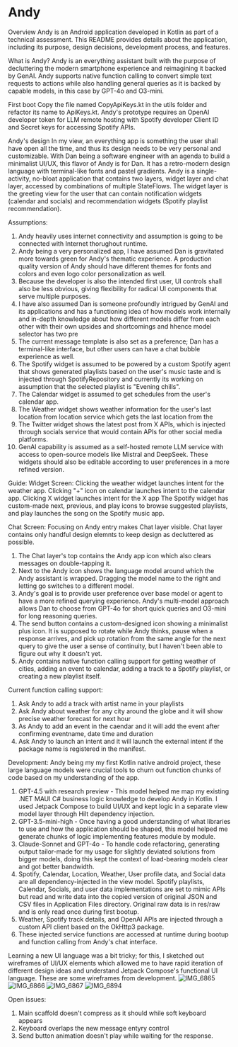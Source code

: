 # Andy
Overview
Andy is an Android application developed in Kotlin as part of a technical assessment. This README provides details about the application, including its purpose, design decisions, development process, and features.

What is Andy? 
Andy is an everything assistant built with the purpose of decluttering the modern smartphone experience and reimagining it backed by GenAI. Andy supports native function calling to convert simple text requests to actions while also handling general queries as it is backed by capable models, in this case by GPT-4o and O3-mini.

First boot
Copy the file named CopyApiKeys.kt in the utils folder and refactor its name to ApiKeys.kt. Andy's prototype requires an OpenAI developer token for LLM remote hosting with Spotify developer Client ID and Secret keys for accessing Spotify APIs.

Andy's design
In my view, an everything app is something the user shall have open all the time, and thus its design needs to be very personal and customizable. With Dan being a software engineer with an agenda to build a minimalist UI/UX, this flavor of Andy is for Dan. It has a retro-modern design language with terminal-like fonts and pastel gradients. Andy is a single-activity, no-bloat application that contains two layers, widget layer and chat layer, accessed by combinations of multiple StateFlows. The widget layer is the greeting view for the user that can contain notification widgets (calendar and socials) and recommendation widgets (Spotify playlist recommendation).

Assumptions:
1) Andy heavily uses internet connectivity and assumption is going to be connected with Internet thorughout runtime.
2) Andy being a very personalized app, I have assumed Dan is gravitated more towards green for Andy's thematic experience. A production quality version of Andy should have different themes for fonts and colors and even logo color personalization as well.
3) Because the developer is also the intended first user, UI controls shall also be less obvious, giving flexibility for radical UI components that serve multiple purposes.
4) I have also assumed Dan is someone profoundly intrigued by GenAI and its applications and has a functioning idea of how models work internally and in-depth knowledge about how different models differ from each other with their own upsides and shortcomings and hhence model selector has two pre
5) The current message template is also set as a preference; Dan has a terminal-like interface, but other users can have a chat bubble experience as well.
6) The Spotify widget is assumed to be powered by a custom Spotify agent that shows generated playlists based on the user's music taste and is injected through SpotifyRepository and currently its working on assumption that the selected playlist is "Evening chills".
7) The Calendar widget is assumed to get schedules from the user's calendar app.
8) The Weather widget shows weather information for the user's last location from location service which gets the last location from the 
9) The Twitter widget shows the latest post from X APIs, which is injected through socials service that would contain APIs for other social media platforms.
10) GenAI capability is assumed as a self-hosted remote LLM service with access to open-source models like Mistral and DeepSeek.
These widgets should also be editable according to user preferences in a more refined version.

Guide:
Widget Screen:
Clicking the weather widget launches intent for the weather app.
Clicking "+" icon on calendar launches intent to the calendar app.
Clicking X widget launches intent for the X app
The Spotify widget has custom-made next, previous, and play icons to browse suggested playlists, and play launches the song on the Spotify music app.

Chat Screen:
Focusing on Andy entry makes Chat layer visible. Chat layer contains only handful design elemnts to keep design as decluttered as possible.
1) The Chat layer's top contains the Andy app icon which also clears messages on double-tapping it.
2) Next to the Andy icon shows the language model around which the Andy assistant is wrapped. Dragging the model name to the right and letting go switches to a different model.
3) Andy's goal is to provide user preference over base model or agent to have a more refined querying experience. Andy's multi-model approach allows Dan to choose from GPT-4o for short quick queries and O3-mini for long reasoning queries.
4) The send button contains a custom-designed icon showing a minimalist plus icon. It is supposed to rotate while Andy thinks, pause when a response arrives, and pick up rotation from the same angle for the next query to give the user a sense of continuity, but I haven't been able to figure out why it doesn't yet.
5) Andy contains native function calling support for getting weather of cities, adding an event to calendar, adding a track to a Spotify playlist, or creating a new playlist itself.

Current function calling support:
1) Ask Andy to add a track with artist name in your playlists
2) Ask Andy about weather for any city around the globe and it will show precise weather forecast for next hour
3) As Andy to add an event in the caendar and it will add the event after confirming eventname, date time and duration
4) Ask Andy to launch an intent and it will launch the external intent if the package name is registered in the manifest.

Development: 
Andy being my my first Kotlin native android project, these large language models were crucial tools to churn out function chunks of code based on my understanding of the app.
1) GPT-4.5 with research preview - This model helped me map my existing .NET MAUI C# business logic knowledge to develop Andy in Kotlin. I used Jetpack Compose to build UI/UX and kept logic in a separate view model layer through Hilt dependency injection.
2) GPT-3.5-mini-high - Once having a good understanding of what libraries to use and how the application should be shaped, this model helped me generate chunks of logic implementing features module by module.
3) Claude-Sonnet and GPT-4o - To handle code refactoring, generating output tailor-made for my usage for slightly deviated solutions from bigger models, doing this kept the context of load-bearing models clear and got better bandwidth.
4) Spotify, Calendar, Location, Weather, User profile data, and Social data are all dependency-injected in the view model. Spotify playlists, Calendar, Socials, and user data implementations are set to mimic APIs but read and write data into the copied version of original JSON and CSV files in Application Files directory. Original raw data is in res/raw and is only read once during first bootup.
5) Weather, Spotify track details, and OpenAI APIs are injected through a custom API client based on the OkHttp3 package.
6) These injected service functions are accessed at runtime during bootup and function calling from Andy's chat interface.

Learning a new UI language was a bit tricky; for this, I sketched out wireframes of UI/UX elements which allowed me to have rapid iteration of different design ideas and understand Jetpack Compose's functional UI language. These are some wireframes from development.
![IMG_6865](https://github.com/user-attachments/assets/7791d696-c43b-48eb-8bd7-ec459f65ed4b)
![IMG_6866](https://github.com/user-attachments/assets/e214b023-b0af-4355-9bcf-354e02f0874b)
![IMG_6867](https://github.com/user-attachments/assets/b179d43b-63a9-487b-85fa-134f05e42b70)
![IMG_6894](https://github.com/user-attachments/assets/04a2b030-7f8d-42e7-a99c-0c4cbc419086)

Open issues:
1) Main scaffold doesn't compress as it should while soft keyboard appears
2) Keyboard overlaps the new message entyry control
3) Send button animation doesn't play while waiting for the response.

